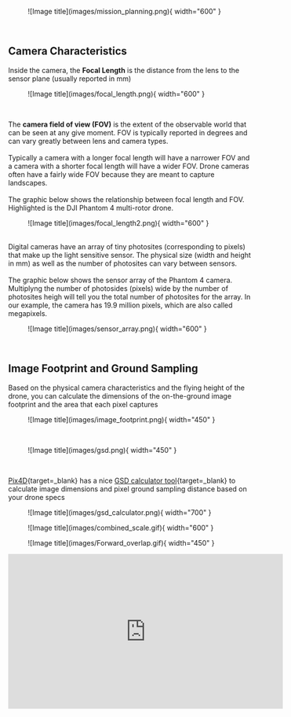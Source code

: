 
<figure markdown>
  ![Image title](images/mission_planning.png){ width="600" }
  <figcaption> </figcaption>
</figure>

<br/> 

## Camera Characteristics

Inside the camera, the **Focal Length** is the distance from the lens to the sensor plane (usually reported in mm)
<br/>

<figure markdown>
  ![Image title](images/focal_length.png){ width="600" }
  <figcaption> </figcaption>
</figure>

<br/>

The **camera field of view (FOV)** is the extent of the observable world that can be seen at any give moment. FOV is typically reported in degrees and can vary greatly between lens and camera types. 
<br/>
<br/>
Typically a camera with a longer focal length will have a narrower FOV and a camera with a shorter focal length will have a wider FOV. Drone cameras often have a fairly wide FOV because they are meant
to capture landscapes. 
<br/>
<br/>
The graphic below shows the relationship between focal length and FOV. Highlighted is the DJI Phantom 4 multi-rotor drone. 


<figure markdown>
  ![Image title](images/focal_length2.png){ width="600" }
  <figcaption> </figcaption>
</figure>

<br/>
Digital cameras have an array of tiny photosites (corresponding to pixels) that make up the light sensitive sensor. The physical size (width and height in mm) as well as
the number of photosites can vary between sensors. 
<br/>
<br/>
The graphic below shows the sensor array of the Phantom 4 camera. Multiplyng the number of photosides (pixels) wide by the number of photosites
heigh will tell you the total number of photosites for the array. In our example, the camera has 19.9 million pixels, which are also called megapixels. 

<figure markdown>
  ![Image title](images/sensor_array.png){ width="600" }
  <figcaption> </figcaption>
</figure>
<br/>

## Image Footprint and Ground Sampling
Based on the physical camera characteristics and the flying height of the drone, you can calculate the dimensions of the on-the-ground image footprint and the area that each pixel captures

<figure markdown>
  ![Image title](images/image_footprint.png){ width="450" }
  <figcaption> </figcaption>
</figure>

<br/>

<figure markdown>
  ![Image title](images/gsd.png){ width="450" }
  <figcaption> </figcaption>
</figure>
<br/>

[Pix4D](https://www.pix4d.com/){target=_blank} has a nice [GSD calculator tool](https://support.pix4d.com/hc/en-us/articles/202560249-TOOLS-GSD-calculator){target=_blank} to calculate image dimensions and pixel ground sampling distance based on your drone specs
<figure markdown>
  ![Image title](images/gsd_calculator.png){ width="700" }
  <figcaption> </figcaption>
</figure>


<figure markdown>
  ![Image title](images/combined_scale.gif){ width="600" }
  <figcaption> </figcaption>
</figure>


<figure markdown>
  ![Image title](images/Forward_overlap.gif){ width="450" }
  <figcaption> </figcaption>
</figure>







<iframe width="560" height="315" src="https://www.youtube.com/embed/bTIgjjeYtWY" title="YouTube video player" frameborder="0" allow="accelerometer; autoplay; clipboard-write; encrypted-media; gyroscope; picture-in-picture; web-share" allowfullscreen></iframe>
